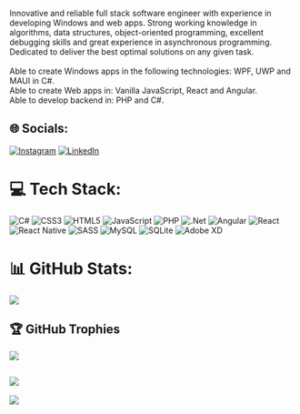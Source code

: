 Innovative and reliable full stack software engineer with experience in developing Windows and web apps. Strong working knowledge in algorithms, data structures, object-oriented programming, excellent debugging skills and great experience in asynchronous programming. Dedicated to deliver the best optimal solutions on any given task.<br /><br />
Able to create Windows apps in the following technologies: WPF, UWP and MAUI in C#.<br />
Able to create Web apps in: Vanilla JavaScript, React and Angular.<br />
Able to develop backend in: PHP and C#.<br />

## 🌐 Socials:
[![Instagram](https://img.shields.io/badge/Instagram-%23E4405F.svg?logo=Instagram&logoColor=white)](https://instagram.com/majidaburmelah) [![LinkedIn](https://img.shields.io/badge/LinkedIn-%230077B5.svg?logo=linkedin&logoColor=white)](https://linkedin.com/in/majidaburmila) 

# 💻 Tech Stack:
![C#](https://img.shields.io/badge/c%23-%23239120.svg?style=for-the-badge&logo=c-sharp&logoColor=white) ![CSS3](https://img.shields.io/badge/css3-%231572B6.svg?style=for-the-badge&logo=css3&logoColor=white) ![HTML5](https://img.shields.io/badge/html5-%23E34F26.svg?style=for-the-badge&logo=html5&logoColor=white) ![JavaScript](https://img.shields.io/badge/javascript-%23323330.svg?style=for-the-badge&logo=javascript&logoColor=%23F7DF1E) ![PHP](https://img.shields.io/badge/php-%23777BB4.svg?style=for-the-badge&logo=php&logoColor=white) ![.Net](https://img.shields.io/badge/.NET-5C2D91?style=for-the-badge&logo=.net&logoColor=white) ![Angular](https://img.shields.io/badge/angular-%23DD0031.svg?style=for-the-badge&logo=angular&logoColor=white) ![React](https://img.shields.io/badge/react-%2320232a.svg?style=for-the-badge&logo=react&logoColor=%2361DAFB) ![React Native](https://img.shields.io/badge/react_native-%2320232a.svg?style=for-the-badge&logo=react&logoColor=%2361DAFB) ![SASS](https://img.shields.io/badge/SASS-hotpink.svg?style=for-the-badge&logo=SASS&logoColor=white) ![MySQL](https://img.shields.io/badge/mysql-%2300f.svg?style=for-the-badge&logo=mysql&logoColor=white) ![SQLite](https://img.shields.io/badge/sqlite-%2307405e.svg?style=for-the-badge&logo=sqlite&logoColor=white) ![Adobe XD](https://img.shields.io/badge/Adobe%20XD-470137?style=for-the-badge&logo=Adobe%20XD&logoColor=#FF61F6)
# 📊 GitHub Stats:
![](https://github-readme-streak-stats.herokuapp.com/?user=MajidAbuRmelah&theme=dark&hide_border=false)<br/>

## 🏆 GitHub Trophies
![](https://github-profile-trophy.vercel.app/?username=MajidAbuRmelah&theme=discord&no-frame=false&no-bg=true&margin-w=4)


![](https://quotes-github-readme.vercel.app/api?type=horizontal&theme=tokyonight)
---
[![](https://visitcount.itsvg.in/api?id=MajidAbuRmelah&icon=5&color=1)](https://visitcount.itsvg.in)
